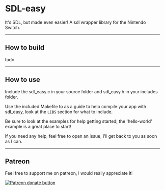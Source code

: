 # SDL-easy

It's SDL, but made even easier! A sdl wrapper library for the Nintendo Switch.

----

## How to build

todo

----

## How to use

Include the sdl_easy.c in your source folder and sdl_easy.h in your includes folder.

Use the included Makefile to as a guide to help compile your app with sdl_easy, look at the `LIBS` section for what to include.

Be sure to look at the examples for help getting started, the 'hello-world' example is a great place to start!

If you need any help, feel free to open an issue, i'll get back to you as soon as I can.

----

## Patreon

Feel free to support me on patreon, I would really appreciate it!

<a href="https://www.patreon.com/totaljustice"><img src="https://c5.patreon.com/external/logo/become_a_patron_button@2x.png" alt="Patreon donate button" /> </a>
